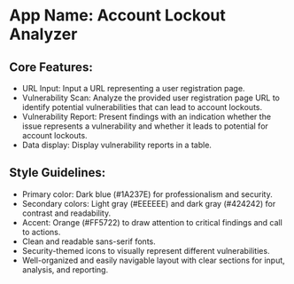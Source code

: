 # **App Name**: Account Lockout Analyzer

## Core Features:

- URL Input: Input a URL representing a user registration page.
- Vulnerability Scan: Analyze the provided user registration page URL to identify potential vulnerabilities that can lead to account lockouts.
- Vulnerability Report: Present findings with an indication whether the issue represents a vulnerability and whether it leads to potential for account lockouts.
- Data display: Display vulnerability reports in a table.

## Style Guidelines:

- Primary color: Dark blue (#1A237E) for professionalism and security.
- Secondary colors: Light gray (#EEEEEE) and dark gray (#424242) for contrast and readability.
- Accent: Orange (#FF5722) to draw attention to critical findings and call to actions.
- Clean and readable sans-serif fonts.
- Security-themed icons to visually represent different vulnerabilities.
- Well-organized and easily navigable layout with clear sections for input, analysis, and reporting.